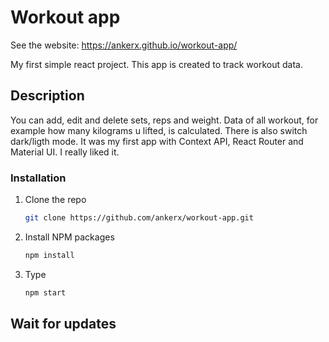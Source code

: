 # Workout app

See the website: https://ankerx.github.io/workout-app/

My first simple react project. This app is created to track workout data.

## Description

You can add, edit and delete sets, reps and weight. Data of all workout, for example how many kilograms u lifted, is calculated.
There is also switch dark/ligth mode.
It was my first app with Context API, React Router and Material UI. I really liked it.

### Installation

1. Clone the repo
   ```sh
   git clone https://github.com/ankerx/workout-app.git
   ```
2. Install NPM packages
   ```sh
   npm install
   ```
3. Type
   ```sh
   npm start
   ```

## Wait for updates
